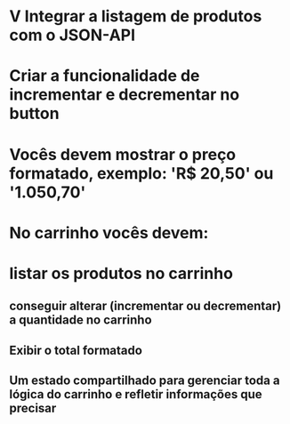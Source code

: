  # V Integrar a listagem de produtos com o JSON-API
 # Criar a funcionalidade de incrementar e decrementar no button
 # Vocês devem mostrar o preço formatado, exemplo: 'R$ 20,50' ou '1.050,70'
 # No carrinho vocês devem:
 # listar os produtos no carrinho
 ## conseguir alterar (incrementar ou decrementar) a quantidade no carrinho
 ## Exibir o total formatado
 ## Um estado compartilhado para gerenciar toda a lógica do carrinho e refletir informações que precisar